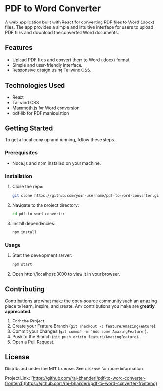 # PDF to Word Converter

A web application built with React for converting PDF files to Word (.docx) files. The app provides a simple and intuitive interface for users to upload PDF files and download the converted Word documents.

## Features
- Upload PDF files and convert them to Word (.docx) format.
- Simple and user-friendly interface.
- Responsive design using Tailwind CSS.

## Technologies Used
- React
- Tailwind CSS
- Mammoth.js for Word conversion
- pdf-lib for PDF manipulation

## Getting Started
To get a local copy up and running, follow these steps.

### Prerequisites
- Node.js and npm installed on your machine.

### Installation
1. Clone the repo:
    ```sh
    git clone https://github.com/your-username/pdf-to-word-converter.git
    ```
2. Navigate to the project directory:
    ```sh
    cd pdf-to-word-converter
    ```
3. Install dependencies:
    ```sh
    npm install
    ```

### Usage
1. Start the development server:
    ```sh
    npm start
    ```
2. Open [http://localhost:3000](http://localhost:3000) to view it in your browser.

## Contributing
Contributions are what make the open-source community such an amazing place to learn, inspire, and create. Any contributions you make are **greatly appreciated**.

1. Fork the Project.
2. Create your Feature Branch (`git checkout -b feature/AmazingFeature`).
3. Commit your Changes (`git commit -m 'Add some AmazingFeature'`).
4. Push to the Branch (`git push origin feature/AmazingFeature`).
5. Open a Pull Request.

## License
Distributed under the MIT License. See `LICENSE` for more information.

Project Link: [https://github.com/raj-bhanderi/pdf-to-word-converter-frontend](https://github.com/raj-bhanderi/pdf-to-word-converter-frontend)
